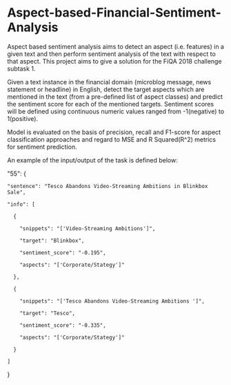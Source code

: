 # Aspect-based-Financial-Sentiment-Analysis
Aspect based sentiment analysis aims to detect an aspect (i.e. features) in a given text and then perform sentiment analysis of the text with respect to that aspect. This project aims to give a solution for the FiQA 2018 challenge subtask 1. <br>

Given a text instance in the financial domain (microblog message, news statement or headline) in English, detect the target aspects which are mentioned in the text (from a pre-defined list of aspect classes) and predict the sentiment score for each of the mentioned targets. Sentiment scores will be defined using continuous numeric values ranged from -1(negative) to 1(positive). <br>

Model is evaluated on the basis of precision, recall and F1-score for aspect classification approaches and regard to MSE and R Squared(R^2) metrics for sentiment prediction. <br>

An example of the input/output of the task is defined below: <br>

"55": { 

    "sentence": "Tesco Abandons Video-Streaming Ambitions in Blinkbox Sale", 

    "info": [ 

      { 

        "snippets": "['Video-Streaming Ambitions']", 

        "target": "Blinkbox", 

        "sentiment_score": "-0.195", 

        "aspects": "['Corporate/Stategy']" 

      }, 

      { 

        "snippets": "['Tesco Abandons Video-Streaming Ambitions ']", 

        "target": "Tesco", 

        "sentiment_score": "-0.335", 

        "aspects": "['Corporate/Stategy']" 

      } 

    ] 

  } 
